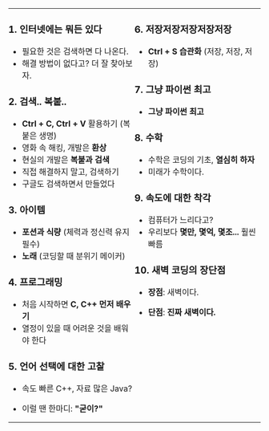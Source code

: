 <table width="100%" style="table-layout: fixed; border-collapse: collapse;">
  <tr>
    <!-- 왼쪽 50% 열 (1~5 항목) -->
    <td style="width:50%; vertical-align: top; padding: 0; box-sizing: border-box;">
      
### 1. 인터넷에는 뭐든 있다
- 필요한 것은 검색하면 다 나온다.
- 해결 방법이 없다고? 더 잘 찾아보자.

### 2. 검색.. 복붙..
- **Ctrl + C, Ctrl + V** 활용하기 (복붙은 생명)
- 영화 속 해킹, 개발은 **환상**
- 현실의 개발은 **복붙과 검색**
- 직접 해결하지 말고, 검색하기
- 구글도 검색하면서 만들었다

### 3. 아이템
- **포션과 식량** (체력과 정신력 유지 필수)
- **노래** (코딩할 때 분위기 메이커)

### 4. 프로그래밍
- 처음 시작하면 **C, C++ 먼저 배우기**
- 열정이 있을 때 어려운 것을 배워야 한다

### 5. 언어 선택에 대한 고찰
- 속도 빠른 C++, 자료 많은 Java?
- 이럴 땐 한마디: **"굳이?"**

    </td>
    <!-- 오른쪽 50% 열 (6~10 항목) -->
    <td style="width:50%; vertical-align: top; padding: 0; box-sizing: border-box;">
      
### 6. 저장저장저장저장저장
- **Ctrl + S 습관화** (저장, 저장, 저장)

### 7. 그냥 파이썬 최고
- **그냥 파이썬 최고**

### 8. 수학
- 수학은 코딩의 기초, **열심히 하자**
- 미래가 수학이다.

### 9. 속도에 대한 착각
- 컴퓨터가 느리다고?  
- 우리보다 **몇만, 몇억, 몇조...** 훨씬 빠름

### 10. 새벽 코딩의 장단점
- **장점**: 새벽이다.
- **단점**: **진짜 새벽이다.**

    </td>
  </tr>
</table>
